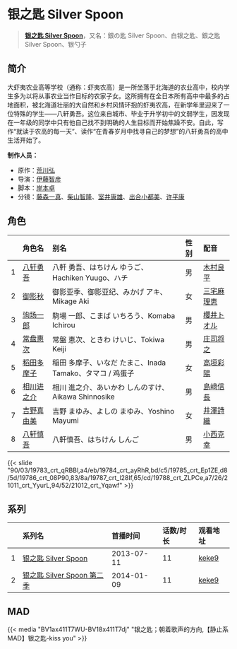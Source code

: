 # 银之匙 Silver Spoon


> <u>**[银之匙 Silver Spoon](http://bgm.tv/subject/59664)**</u>，又名：銀の匙 Silver Spoon、白银之匙、銀之匙 Silver Spoon、银勺子

## 简介


大虾夷农业高等学校（通称：虾夷农高）是一所坐落于北海道的农业高中，校内学生多为以将从事农业当作目标的农家子女。这所拥有在全日本所有高中中最多的占地面积，被北海道壮丽的大自然和乡村风情环抱的虾夷农高，在新学年里迎来了一位特殊的学生——八轩勇吾。这位来自城市、毕业于升学初中的文弱学生，因发现在一年级的同学中只有他自己找不到明确的人生目标而开始焦躁不安。自此，写作“就读于农高的每一天”、读作“在青春岁月中找寻自己的梦想”的八轩勇吾的高中生活开始了。

**制作人员：**
- 原作：[荒川弘](http://bgm.tv/person/1427)
- 导演：[伊藤智彦](http://bgm.tv/person/3213)
- 脚本：[岸本卓](http://bgm.tv/person/10520)
- 分镜：[藤森一真](http://bgm.tv/person/14793)、[柴山智隆](http://bgm.tv/person/21180)、[室井康雄](http://bgm.tv/person/12231)、[出合小都美](http://bgm.tv/person/15844)、[许平康](http://bgm.tv/person/26764)

## 角色

|     |   角色名   |   别名  | 性别 |  配音  |
|:--- |:------  |:----      |:---  |:--   |
| 1 | [八轩勇吾](http://bgm.tv/character/19783) | 八軒 勇吾、はちけん ゆうご、Hachiken Yuugo、ハチ | 男 | [木村良平](http://bgm.tv/person/4994) |
| 2 | [御影秋](http://bgm.tv/character/19784) | 御影亚季、御影亚纪、みかげ アキ、Mikage Aki | 女 | [三宅麻理恵](http://bgm.tv/person/6846) |
| 3 | [驹场一郎](http://bgm.tv/character/19785) | 駒場 一郎、こまば いちろう、Komaba Ichirou | 男 | [櫻井トオル](http://bgm.tv/person/10525) |
| 4 | [常盘惠次](http://bgm.tv/character/19786) | 常盤 恵次、ときわ けいじ、Tokiwa Keiji | 男 | [庄司将之](http://bgm.tv/person/5028) |
| 5 | [稻田多摩子](http://bgm.tv/character/19787) | 稲田 多摩子、いなだ たまこ、Inada Tamako、タマコ / 鸡蛋子 | 女 | [高垣彩陽](http://bgm.tv/person/4757) |
| 6 | [相川进之介](http://bgm.tv/character/19788) | 相川 進之介、あいかわ   しんのすけ、Aikawa  Shinnosike | 男 | [島﨑信長](http://bgm.tv/person/7392) |
| 7 | [吉野真由美](http://bgm.tv/character/21011) | 吉野 まゆみ、よしの まゆみ、Yoshino Mayumi | 女 | [井澤詩織](http://bgm.tv/person/5642) |
| 8 | [八轩慎吾](http://bgm.tv/character/21012) | 八軒慎吾、はちけん しんご | 男 | [小西克幸](http://bgm.tv/person/3861) |

{{< slide "90/03/19783_crt_qRBBl,a4/eb/19784_crt_ayRhR,bd/c5/19785_crt_Ep1ZE,d8/5d/19786_crt_08P90,83/8a/19787_crt_l28lf,65/cd/19788_crt_ZLPCe,a7/26/21011_crt_YyurL,94/52/21012_crt_Yqawf" >}}

## 系列

|     | 系列名                  | 首播时间       | 话数/时长 | 观看地址                                                    |
| :-- | :------------------- | :--------- | :---- | :------------------------------------------------------ |
| 1   |[银之匙 Silver Spoon](https://bgm.tv/subject/59664)| 2013-07-11 | 11    | [keke9](https://www.keke9.app/play/21480-4-150926.html) |
| 2   |[银之匙 Silver Spoon 第二季](https://bgm.tv/subject/77480)| 2014-01-09 | 11    | [keke9](https://www.keke9.app/play/21476-4-150889.html) |

## MAD

{{< media  "BV1ax411T7WU-BV18x411T7dj"
"银之匙；朝着歌声的方向,【静止系MAD】银之匙-kiss you"  >}}

